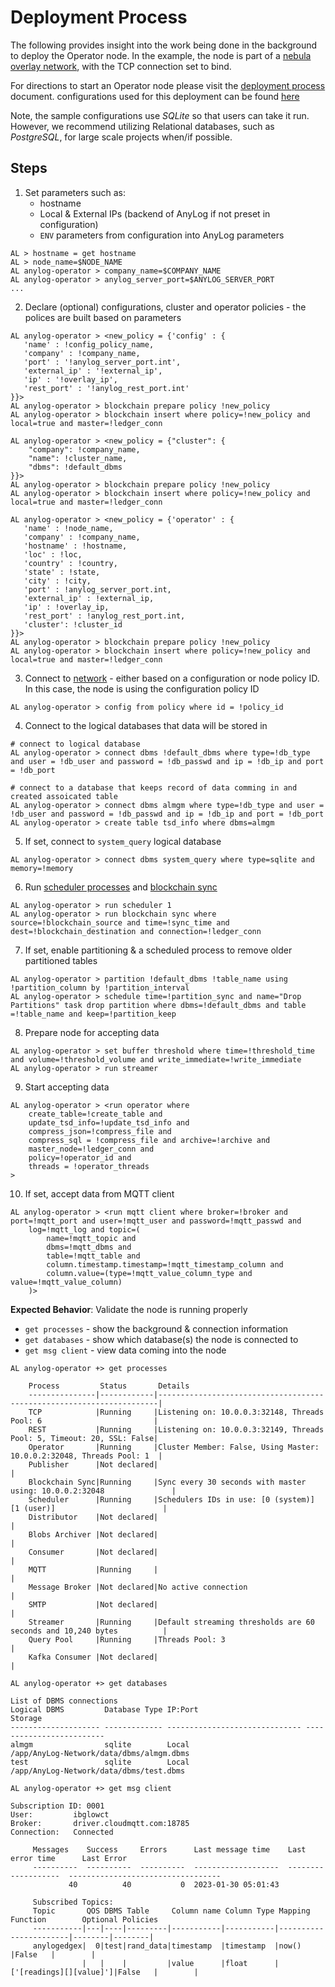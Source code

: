 # Deployment Process
The following provides insight into the work being done in the background to deploy the Operator node. 
In the example, the node is part of a [nebula overlay network](../Networking%20&%20Security/nebula.md), with the TCP 
connection set to bind. 

For directions to start an Operator node please visit the [deployment process](deploying_node.md) document.
configurations used for this deployment can be found [here](https://raw.githubusercontent.com/AnyLog-co/deployments/master/docker-compose/anylog-operator/anylog_configs.env)

Note, the sample configurations use _SQLite_ so that users can take it run. However, we recommend utilizing Relational 
databases, such as _PostgreSQL_, for large scale projects when/if possible.       

## Steps
1. Set parameters such as:
   * hostname
   * Local & External IPs (backend of AnyLog if not preset in configuration)
   * `ENV` parameters from configuration into AnyLog parameters  
```anylog
AL > hostname = get hostname
AL > node_name=$NODE_NAME
AL anylog-operator > company_name=$COMPANY_NAME
AL anylog-operator > anylog_server_port=$ANYLOG_SERVER_PORT
...
```

2. Declare (optional) configurations, cluster and operator policies - the polices are built based on parameters
```anylog
AL anylog-operator > <new_policy = {'config' : {
   'name' : !config_policy_name,
   'company' : !company_name,
   'port' : '!anylog_server_port.int',
   'external_ip' : '!external_ip',
   'ip' : '!overlay_ip',
   'rest_port' : '!anylog_rest_port.int'
}}>
AL anylog-operator > blockchain prepare policy !new_policy
AL anylog-operator > blockchain insert where policy=!new_policy and local=true and master=!ledger_conn

AL anylog-operator > <new_policy = {"cluster": {
    "company": !company_name,
    "name": !cluster_name,
    "dbms": !default_dbms
}}>
AL anylog-operator > blockchain prepare policy !new_policy
AL anylog-operator > blockchain insert where policy=!new_policy and local=true and master=!ledger_conn

AL anylog-operator > <new_policy = {'operator' : {
   'name' : !node_name,
   'company' : !company_name,
   'hostname' : !hostname,
   'loc' : !loc,
   'country' : !country,
   'state' : !state,
   'city' : !city,
   'port' : !anylog_server_port.int,
   'external_ip' : !external_ip,
   'ip' : !overlay_ip,
   'rest_port' : !anylog_rest_port.int,
   'cluster': !cluster_id
}}>
AL anylog-operator > blockchain prepare policy !new_policy
AL anylog-operator > blockchain insert where policy=!new_policy and local=true and master=!ledger_conn
```

3. Connect to [network](../../network%20configuration.md) - either based on a configuration or node policy ID. In this case, 
the node is using the configuration policy ID
```anylog  
AL anylog-operator > config from policy where id = !policy_id
```

4. Connect to the logical databases that data will be stored in  
```anylog
# connect to logical database 
AL anylog-operator > connect dbms !default_dbms where type=!db_type and user = !db_user and password = !db_passwd and ip = !db_ip and port = !db_port

# connect to a database that keeps record of data comming in and created assoicated table
AL anylog-operator > connect dbms almgm where type=!db_type and user = !db_user and password = !db_passwd and ip = !db_ip and port = !db_port
AL anylog-operator > create table tsd_info where dbms=almgm
```
5. If set, connect to `system_query` logical database 
```anylog
AL anylog-operator > connect dbms system_query where type=sqlite and memory=!memory
```

6. Run [scheduler processes](../../background%20processes.md#scheduler-process) and [blockchain sync](../../background%20processes.md#blockchain-synchronizer)
```anylog
AL anylog-operator > run scheduler 1
AL anylog-operator > run blockchain sync where source=!blockchain_source and time=!sync_time and dest=!blockchain_destination and connection=!ledger_conn
```

7. If set, enable partitioning & a scheduled process to remove older partitioned tables 
```anylog 
AL anylog-operator > partition !default_dbms !table_name using !partition_column by !partition_interval
AL anylog-operator > schedule time=!partition_sync and name="Drop Partitions" task drop partition where dbms=!default_dbms and table =!table_name and keep=!partition_keep
```

8. Prepare node for accepting data 
```anylog
AL anylog-operator > set buffer threshold where time=!threshold_time and volume=!threshold_volume and write_immediate=!write_immediate
AL anylog-operator > run streamer
```

9. Start accepting data
```anylog
AL anylog-operator > <run operator where
    create_table=!create_table and
    update_tsd_info=!update_tsd_info and
    compress_json=!compress_file and
    compress_sql = !compress_file and archive=!archive and
    master_node=!ledger_conn and
    policy=!operator_id and
    threads = !operator_threads
>
```

10. If set, accept data from MQTT client
```anylog
AL anylog-operator > <run mqtt client where broker=!broker and port=!mqtt_port and user=!mqtt_user and password=!mqtt_passwd and
    log=!mqtt_log and topic=(
        name=!mqtt_topic and
        dbms=!mqtt_dbms and
        table=!mqtt_table and
        column.timestamp.timestamp=!mqtt_timestamp_column and
        column.value=(type=!mqtt_value_column_type and value=!mqtt_value_column)
    )>
```

**Expected Behavior**: Validate the node is running properly
* `get processes` - show the background & connection information
* `get databases` - show which database(s) the node is connected to  
* `get msg client` - view data coming into the node
```anylog
AL anylog-operator +> get processes 

    Process         Status       Details                                                                
    ---------------|------------|----------------------------------------------------------------------|
    TCP            |Running     |Listening on: 10.0.0.3:32148, Threads Pool: 6                         |
    REST           |Running     |Listening on: 10.0.0.3:32149, Threads Pool: 5, Timeout: 20, SSL: False|
    Operator       |Running     |Cluster Member: False, Using Master: 10.0.0.2:32048, Threads Pool: 1  |
    Publisher      |Not declared|                                                                      |
    Blockchain Sync|Running     |Sync every 30 seconds with master using: 10.0.0.2:32048               |
    Scheduler      |Running     |Schedulers IDs in use: [0 (system)] [1 (user)]                        |
    Distributor    |Not declared|                                                                      |
    Blobs Archiver |Not declared|                                                                      |
    Consumer       |Not declared|                                                                      |
    MQTT           |Running     |                                                                      |
    Message Broker |Not declared|No active connection                                                  |
    SMTP           |Not declared|                                                                      |
    Streamer       |Running     |Default streaming thresholds are 60 seconds and 10,240 bytes          |
    Query Pool     |Running     |Threads Pool: 3                                                       |
    Kafka Consumer |Not declared|                                                                      |
        
AL anylog-operator +> get databases  

List of DBMS connections
Logical DBMS         Database Type IP:Port                        Storage
-------------------- ------------- ------------------------------ -------------------------
almgm                sqlite        Local                          /app/AnyLog-Network/data/dbms/almgm.dbms
test                 sqlite        Local                          /app/AnyLog-Network/data/dbms/test.dbms

AL anylog-operator +> get msg client 

Subscription ID: 0001
User:         ibglowct
Broker:       driver.cloudmqtt.com:18785
Connection:   Connected

     Messages    Success     Errors      Last message time    Last error time      Last Error
     ----------  ----------  ----------  -------------------  -------------------  ----------------------------------
             40          40           0  2023-01-30 05:01:43
     
     Subscribed Topics:
     Topic       QOS DBMS Table     Column name Column Type Mapping Function        Optional Policies 
     -----------|---|----|---------|-----------|-----------|-----------------------|--------|--------|
     anylogedgex|  0|test|rand_data|timestamp  |timestamp  |now()                  |False   |        |
                |   |    |         |value      |float      |['[readings][][value]']|False   |        |
```

